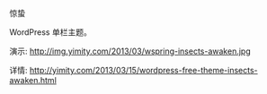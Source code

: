 惊蛰

WordPress 单栏主题。

演示: http://img.yimity.com/2013/03/wspring-insects-awaken.jpg

详情: http://yimity.com/2013/03/15/wordpress-free-theme-insects-awaken.html
